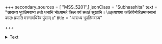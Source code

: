 +++
secondary_sources = [ "MSS_5201",]
jsonClass = "Subhaashita"
text = "आराध्य भूपतिमवाप्य ततो धनानि भोक्ष्यामहे किल वयं सततं सुखानि।  \nइत्याशया कलिविमोहितमानसानां कालः प्रयाति मरणावधिरेव पुंसाम्॥"
title = "आराध्य भूपतिमवाप्य"

+++

<details><summary>Text</summary>

आराध्य भूपतिमवाप्य ततो धनानि भोक्ष्यामहे किल वयं सततं सुखानि।  
इत्याशया कलिविमोहितमानसानां कालः प्रयाति मरणावधिरेव पुंसाम्॥
</details>
